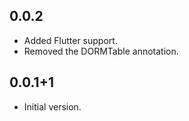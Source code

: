 ## 0.0.2

- Added Flutter support.
- Removed the DORMTable annotation.

## 0.0.1+1

- Initial version.
